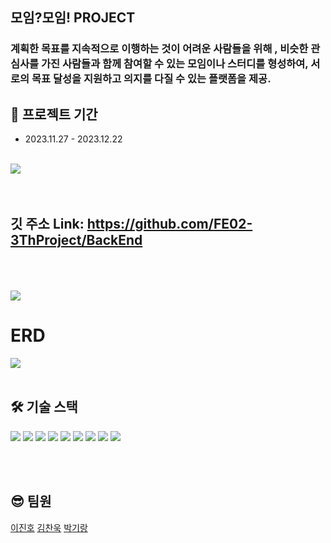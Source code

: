 
## 모임?모임! PROJECT
### 계획한 목표를 지속적으로 이행하는 것이 어려운 사람들을 위해 , 비슷한 관심사를 가진 사람들과 함께 참여할 수 있는 모임이나 스터디를 형성하여, 서로의 목표 달성을 지원하고 의지를 다질 수 있는 플랫폼을 제공.
## 📆 프로젝트 기간

- 2023.11.27 - 2023.12.22


<br />
<img src="https://sour-process-b08.notion.site/image/https%3A%2F%2Fprod-files-secure.s3.us-west-2.amazonaws.com%2F812354cb-4304-4b1b-b07d-f3c2e18143f4%2F69593339-4808-4ca2-9825-cec84c074a61%2Fscreencapture-localhost-5173-2023-12-22-01_47_37.png?table=block&id=9c7e82fa-60c3-4a0a-afaa-e1f43760d53c&spaceId=812354cb-4304-4b1b-b07d-f3c2e18143f4&width=1660&userId=&cache=v2"/>

<br />
<br />




<br />

## 깃 주소 Link: https://github.com/FE02-3ThProject/BackEnd

<br />


<br />
<br />

<img src="https://file.notion.so/f/f/733d2ec5-944e-43ee-8a68-d090b5cd1a1a/41c30302-d608-4f0b-b811-643b59053180/Untitled.png?id=36507322-6ba1-43ce-9653-3a69d3eb8cc2&table=block&spaceId=733d2ec5-944e-43ee-8a68-d090b5cd1a1a&expirationTimestamp=1713772800000&signature=LIWSAQoBqsBW-sirlYgwg9iYwqm00tZIMkAKwxdGOS8&downloadName=Untitled.png"/>

# ERD

<img src="https://www.notion.so/image/https%3A%2F%2Fprod-files-secure.s3.us-west-2.amazonaws.com%2F733d2ec5-944e-43ee-8a68-d090b5cd1a1a%2F44bfc81f-16f9-4bad-b750-40cc453fa00e%2FUntitled.png?table=block&id=a97d45ad-b930-48a2-85a6-373029a42392&spaceId=733d2ec5-944e-43ee-8a68-d090b5cd1a1a&width=2000&userId=7146c2b4-5232-4c09-ac81-24ef21c00d3a&cache=v2"/>
<br />
<br />

## 🛠 기술 스택

<div align=left>
  <img src="https://img.shields.io/badge/java-E34F26?style=for-the-badge&logo=java&logoColor=white">
  <img  src="https://img.shields.io/badge/mariaDB-003545?style=for-the-badge&logo=mariaDB&logoColor=white">
  <img src="https://img.shields.io/badge/spring boot-6DB33F?style=for-the-badge&logo=springboot&logoColor=white">
  <img src="https://img.shields.io/badge/springsecurity-6DB33F?style=for-the-badge&logo=springsecurity&logoColor=white">
  <img src="https://img.shields.io/badge/aws ec2-FF9900?style=for-the-badge&logo=amazonec2&logoColor=white">
 <img src="https://img.shields.io/badge/aws s3-569A31?style=for-the-badge&logo=amazons3&logoColor=white">
 <img src="https://img.shields.io/badge/aws rds-527FFF?style=for-the-badge&logo=amazonrds&logoColor=white">
 <img src="https://img.shields.io/badge/intellij idea-181717?style=for-the-badge&logo=intellijidea&logoColor=white">
  <img src="https://img.shields.io/badge/github-181717?style=for-the-badge&logo=github&logoColor=white">
  
  
</div>


                                                                                                                                                                 
<br/><br/>



## 😎 팀원


  <a href="https://github.com/unchul">이진호</a>
   <a href="https://github.com/hanjihyeong">김찬욱</a>
<a href="https://github.com/newsks">박기랑</a>

    

